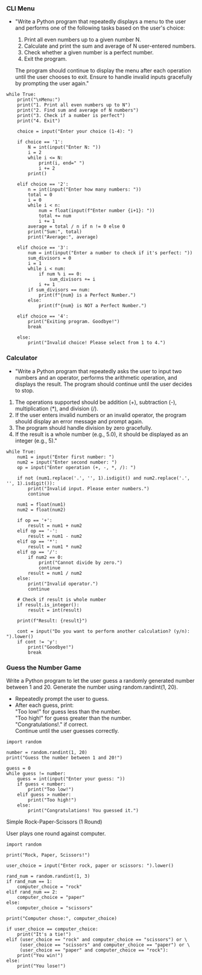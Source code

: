 ### CLI Menu
- "Write a Python program that repeatedly displays a menu to the user and performs one of the following tasks based on the user's choice:  
    1. Print all even numbers up to a given number N.
    2. Calculate and print the sum and average of N user-entered numbers.
    3. Check whether a given number is a perfect number.
    4. Exit the program. 

    The program should continue to display the menu after each operation until the user chooses to exit. Ensure to handle invalid inputs gracefully by prompting the user again."

```
while True:
    print("\nMenu:")
    print("1. Print all even numbers up to N")
    print("2. Find sum and average of N numbers")
    print("3. Check if a number is perfect")
    print("4. Exit")

    choice = input("Enter your choice (1-4): ")

    if choice == '1':
        N = int(input("Enter N: "))
        i = 2
        while i <= N:
            print(i, end=" ")
            i += 2
        print()

    elif choice == '2':
        n = int(input("Enter how many numbers: "))
        total = 0
        i = 0
        while i < n:
            num = float(input(f"Enter number {i+1}: "))
            total += num
            i += 1
        average = total / n if n != 0 else 0
        print("Sum:", total)
        print("Average:", average)

    elif choice == '3':
        num = int(input("Enter a number to check if it's perfect: "))
        sum_divisors = 0
        i = 1
        while i < num:
            if num % i == 0:
                sum_divisors += i
            i += 1
        if sum_divisors == num:
            print(f"{num} is a Perfect Number.")
        else:
            print(f"{num} is NOT a Perfect Number.")

    elif choice == '4':
        print("Exiting program. Goodbye!")
        break

    else:
        print("Invalid choice! Please select from 1 to 4.")
```
### Calculator
- "Write a Python program that repeatedly asks the user to input two numbers and an operator, performs the arithmetic operation, and displays the result. The program should continue until the user decides to stop.  
1. The operations supported should be addition (+), subtraction (-), multiplication (*), and division (/).
2. If the user enters invalid numbers or an invalid operator, the program should display an error message and prompt again.
3. The program should handle division by zero gracefully.
4. If the result is a whole number (e.g., 5.0), it should be displayed as an integer (e.g., 5)."
```
while True:
    num1 = input("Enter first number: ")
    num2 = input("Enter second number: ")
    op = input("Enter operation (+, -, *, /): ")
    
    if not (num1.replace('.', '', 1).isdigit() and num2.replace('.', '', 1).isdigit()):
        print("Invalid input. Please enter numbers.")
        continue
    
    num1 = float(num1)
    num2 = float(num2)
    
    if op == '+':
        result = num1 + num2
    elif op == '-':
        result = num1 - num2
    elif op == '*':
        result = num1 * num2
    elif op == '/':
        if num2 == 0:
            print("Cannot divide by zero.")
            continue
        result = num1 / num2
    else:
        print("Invalid operator.")
        continue
    
    # Check if result is whole number
    if result.is_integer():
        result = int(result)
    
    print(f"Result: {result}")
    
    cont = input("Do you want to perform another calculation? (y/n): ").lower()
    if cont != 'y':
        print("Goodbye!")
        break
```
### Guess the Number Game

Write a Python program to let the user guess a randomly generated number between 1 and 20.
Generate the number using random.randint(1, 20).
- Repeatedly prompt the user to guess.
- After each guess, print:  
    "Too low!" for guess less than the number.  
    "Too high!" for guess greater than the number.  
    "Congratulations!." if correct.  
Continue until the user guesses correctly.
```
import random

number = random.randint(1, 20)
print("Guess the number between 1 and 20!")

guess = 0
while guess != number:
    guess = int(input("Enter your guess: "))
    if guess < number:
        print("Too low!")
    elif guess > number:
        print("Too high!")
    else:
        print("Congratulations! You guessed it.")
```
Simple Rock-Paper-Scissors (1 Round)

User plays one round against computer.
```
import random

print("Rock, Paper, Scissors!")

user_choice = input("Enter rock, paper or scissors: ").lower()

rand_num = random.randint(1, 3)
if rand_num == 1:
    computer_choice = "rock"
elif rand_num == 2:
    computer_choice = "paper"
else:
    computer_choice = "scissors"

print("Computer chose:", computer_choice)

if user_choice == computer_choice:
    print("It's a tie!")
elif (user_choice == "rock" and computer_choice == "scissors") or \
     (user_choice == "scissors" and computer_choice == "paper") or \
     (user_choice == "paper" and computer_choice == "rock"):
    print("You win!")
else:
    print("You lose!")
```